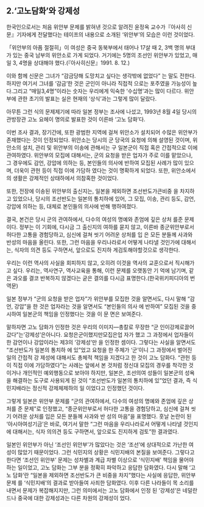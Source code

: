 ## 2.‘고노담화’와 강제성

한국인으로서는 처음 위안부 문제를 밝혀낸 것으로 알려진 윤정옥 교수가『아사히 신문』기자에게 전달했다는 테이프의 내용으로 소개된 ‘위안부’의 모습은 이런 것이었다.

「위안부의 아픔 절절히」이 여성은 중국 동북부에서 태어나 17살 때 2, 3백 명의 부대가 있는 중국 남부의 위안소로 가게 되었다. 거기에는 5명의 조선인 위안부가 있었고, 매일 3, 4명을 상대해야 했다.(『아사히신문』1991. 8. 12.)

이와 함께 신문은 그녀가 “감금당해 도망치고 싶다는 생각밖에 없었다” 는 말도 전한다. 하지만 여기서 그녀를 ‘감금’한 것은 군인이 아니라 직접적 으로는 포주였을 가능성이 높다.그리고 “매일3,4명”이라는 숫자는 우리에게 익숙한 ‘수십명’과는 많이 다르다. 위안부에 관한 초기의 발표는 실은 현재의 ‘상식’과는 그렇게 많이 달랐다.

아무튼 그런 식의 문제제기에 따라 일본 정부는 조사에 나섰고, 1993년 8월 4일 당시의 관방장관 고노 요헤이 명의로 발표한 것이 이른바 ‘고노 담화’다.

이번 조사 결과, 장기간에, 또한 광범한 지역에 걸쳐 위안소가 설치되어 수많은 위안부가 존재했다는 것이 인정되었다. 위안소는 당시의 군 당국의 요청에 의해 설영된 것이며, 위안소의 설치, 관리 및 위안부의 이송에 관해서는 구 일본군이 직접 혹은 간접적으로 이에 관여하였다. 위안부의 모집에 대해서는, 군의 요청을 받은 업자가 주로 이를 맡았으나, 그 경우에도 감언, 강압에 의하는 등, 본인들의 의사에 반하여 모집된 사례가 많이 있으며, 더욱이 관헌 등이 직접 이에 가담하 였다는 것이 명확하게 되었다. 또한, 위안소에서의 생활은 강제적인 상태하에서 의참혹한 것이었다.

또한, 전장에 이송된 위안부의 출신지는, 일본을 제외하면 조선반도가큰비중 을 차지하고 있었으나, 당시의 조선반도는 일본의 통치하에 있어, 그 모집, 이송, 관리 등도, 감언, 강압에 의하는 등, 대체로 본인들의 의사에 반해 행하여졌다.

결국, 본건은 당시 군의 관여하에서, 다수의 여성의 명예와 존엄에 깊은 상처 를준 문제이다. 정부는 이 기회에, 다시금 그 출신지의 여하를 묻지 않고, 이른바 종군위안부로서 허다한 고통을 경험당하고, 심신에 걸쳐 씻기 어려운 상처를 입 은 모든 분들께 사과와 반성의 마음을 올린다. 또한, 그런 마음을 우리나라로서 어떻게 나타낼 것인가에 대해서는, 식자의 의견 등도 구하면서, 앞으로도 진지하 게검토해야할것으로 생각한다.

우리는 이런 역사의 사실을 회피하지 않고, 오히려 이것을 역사의 교훈으로서 직시해가고 싶다. 우리는, 역사연구, 역사교육을 통해, 이런 문제를 오랫동안 기
억에 남기며, 같은 과오를 결코 반복하지 않겠다는 굳은 결의를 다시금 표명한다.(한국위키피디아의 번역문)

일본 정부가 “군의 요청을 받은 업자”가 위안부를 모집한 것을 알면서도, 다시 말해 “감언, 강압”을 한 것은 업자라는 것을 알면서도 “본인들의 의사 에 반하여” 모집된 것을 중시하여 일본군의 책임을 인정했다는 것을 이 문 면은 보여준다.

말하자면 고노 담화가 인정한 것은 우리의 이미지—총칼로 무장한 “군 인이강제로끌어갔다”는‘강제성’은아니다. 요청은군이했지만모집은업 자가 했고 그 과정에서 업자들이 한 감언이나 강압이라는 제3의 ‘강제성’만 을 인정한 셈이다. 그렇다는 사실을 알면서도 “조선반도가 일본의 통치하 에 있”었고 요청을 한 주체가 ‘군’이니 그 과정에서 벌어진 일의 간접적 강 제성에 대해서도 총체적 책임을 지겠다고 한 것이 고노 담화다. “관헌 등이 직접 이에 가담하였다”는 사례는 앞에서 본 것처럼 정신대 모집의 경우를 착각한 것이거나 개인적인 예외행동으로 보아야 하지만, 일본은, 조선의여 성들이 일본군의 성욕을 해결하는 도구로 사용되게 된 것이 “조선반도가 일본의 통치하에 있”었던 결과, 즉 식민지배라는 정신적 강제체제하의 일 이었다고 인정했던 것이다.

그렇게 일본은 위안부 문제를 “군의 관여하에서, 다수의 여성의 명예와 존엄에 깊은 상처를 준 문제”로 인정했고, “종군위안부로서 허다한 고통을 경험당하고, 심신에 걸쳐 씻기 어려운 상처를 입은 모든 분들께 사과와 반 성의 마음”을 표명했다. 훗날 논란이 된 ‘아시아여성기금’은 바로, 여기서 말한 “그런 마음을 우리나라로서 어떻게 나타낼 것인지에 대해서는, 식자 의의견 등도 구하면서, 앞으로도 진지하게 검토”한 결과였다.

일본인 위안부가 아닌 ‘조선인 위안부’가 많았다는 것은 ‘조선’에 상대적으로 가난한 여성이 많았기 때문이었다. 그런 식민지의 상황은 식민지배의 본질을 보여준다. 그렇다고 한다면 ‘조선인 위안부’ 문제는 성차별과 계급 차별 이상으로 ‘식민지배’ 책임을 물어야 하는 일이었고, 고노 담화는 그부 분을 정확히 파악하고 응답한 담화였다. 다시 말해 ‘고노 담화’란 “일본을 제외하면 조선반도가 큰 비중을 차지”했다는 사실에 응답한, 위안부 문제 를 ‘식민지배’의 결과로 받아들여 사죄한 담화였다. 이후 다른 나라들이 목 소리를 내면서 문제가 복잡해지지만, 그런 의미에서는 고노 담화에서 인정 된 ‘강제성’은 네덜란드나 중국에 대한 강제성과는 다른 차원의 강제성이 었다.